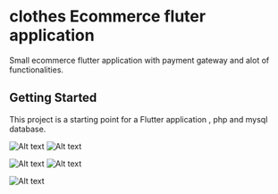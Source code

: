 # clothes Ecommerce fluter application

Small ecommerce flutter application with payment gateway and alot of functionalities.

## Getting Started

This project is a starting point for a Flutter application , php and mysql database.


![Alt text](images/1675083842810.jpg?raw=true "Title")
![Alt text](1675083842739.jpg?raw=true "Title")

![Alt text](images/1675083843026.jpg?raw=true "Title")
![Alt text](images/1675083842951.jpg?raw=true "Title")


![Alt text](images/1675083842880.jpg?raw=true "Title")

